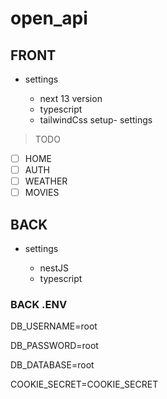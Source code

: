# open_api

## FRONT

- settings

  - next 13 version
  - typescript
  - tailwindCss setup- settings

> TODO

- [ ] HOME
- [ ] AUTH
- [ ] WEATHER
- [ ] MOVIES

## BACK

- settings

  - nestJS
  - typescript

### BACK .ENV
  DB_USERNAME=root

  DB_PASSWORD=root

  DB_DATABASE=root

COOKIE_SECRET=COOKIE_SECRET